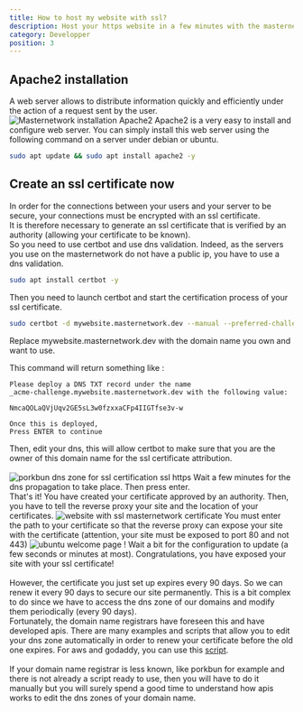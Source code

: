 ```yaml
---
title: How to host my website with ssl?
description: Host your https website in a few minutes with the masternetwork
category: Developper
position: 3
---
```


## Apache2 installation 
A web server allows to distribute information quickly and efficiently under the action of a request sent by the user.
<img src="/apache2.png" alt="Masternetwork installation Apache2">
Apache2 is a very easy to install and configure web server. You can simply install this web server using the following command on a server under debian or ubuntu.  
<code-block active>

  ```bash
sudo apt update && sudo apt install apache2 -y
  ```
</code-block>
  
## Create an ssl certificate now
In order for the connections between your users and your server to be secure, your connections must be encrypted with an ssl certificate. 
<br>
It is therefore necessary to generate an ssl certificate that is verified by an authority (allowing your certificate to be known).<br>
So you need to use certbot and use dns validation. Indeed, as the servers you use on the masternetwork do not have a public ip, you have to use a dns validation. 
<code-block active>

  ```bash
sudo apt install certbot -y
  ```
</code-block>
Then you need to launch certbot and start the certification process of your ssl certificate.
<code-block active>

  ```bash
sudo certbot -d mywebsite.masternetwork.dev --manual --preferred-challenges dns certonly
  ```
</code-block>
Replace mywebsite.masternetwork.dev with the domain name you own and want to use.

This command will return something like : 
<code-block active>

  ```text
Please deploy a DNS TXT record under the name
_acme-challenge.mywebsite.masternetwork.dev with the following value:

NmcaQOLaQVjUqv2GE5sL3w0fzxxaCFp4IIGTfse3v-w

Once this is deployed,
Press ENTER to continue
  ```
</code-block>
Then, edit your dns, this will allow certbot to make sure that you are the owner of this domain name for the ssl certificate attribution.<br><br>

<img src="/dnsrecords.png" alt="porkbun dns zone for ssl certification ssl https">
Wait a few minutes for the dns propagation to take place. Then press enter. <br>
That's it! You have created your certificate approved by an authority. 
Then, you have to tell the reverse proxy your site and the location of your certificates.
<img src="/newhttpswebsite.png" alt="website with ssl masternetwork certificate">
You must enter the path to your certificate so that the reverse proxy can expose your site with the certificate (attention, your site must be exposed to port 80 and not 443)

<img src="/mywebsitemst.png" alt="ubuntu welcome page ! ">
Wait a bit for the configuration to update (a few seconds or minutes at most). 
Congratulations, you have exposed your site with your ssl certificate!<br><br>
However, the certificate you just set up expires every 90 days. So we can renew it every 90 days to secure our site permanently. This is a bit complex to do since we have to access the dns zone of our domains and modify them periodically (every 90 days).<br>
Fortunately, the domain name registrars have foreseen this and have developed apis. There are many examples and scripts that allow you to edit your dns zone automatically in order to renew your certificate before the old one expires. For aws and godaddy, you can use this <a href="https://chariotsolutions.com/blog/post/automating-lets-encrypt-certificate-renewal-using-dns-challenge-type/"> script</a>.  <br><br>
If your domain name registrar is less known, like porkbun for example and there is not already a script ready to use, then you will have to do it manually but you will surely spend a good time to understand how apis works to edit the dns zones of your domain name.
